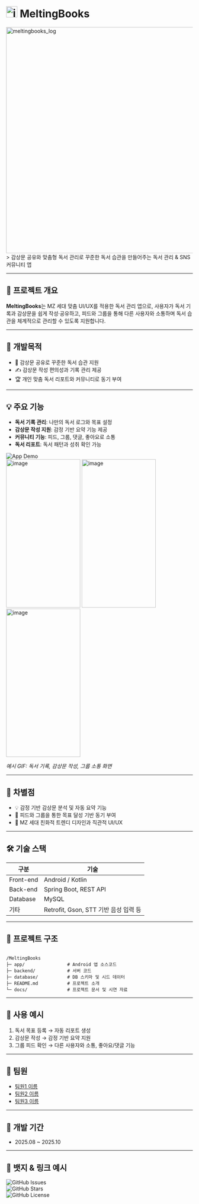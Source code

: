 # <img width="30" height="30" alt="image" src="https://github.com/user-attachments/assets/d125d03f-7263-4364-9e71-ade492a3db39" /> MeltingBooks


<img width="610" height="610" alt="meltingbooks_log" src="https://github.com/user-attachments/assets/17c32f21-37e3-43c0-a5ae-7d61e9a03b08" />
> 감상문 공유와 맞춤형 독서 관리로 꾸준한 독서 습관을 만들어주는 독서 관리 & SNS 커뮤니티 앱

---

## 🚀 프로젝트 개요
**MeltingBooks**는 MZ 세대 맞춤 UI/UX를 적용한 독서 관리 앱으로, 사용자가 독서 기록과 감상문을 쉽게 작성·공유하고, 피드와 그룹을 통해 다른 사용자와 소통하며 독서 습관을 체계적으로 관리할 수 있도록 지원합니다.

---

## 🎯 개발목적
- 📖 감상문 공유로 꾸준한 독서 습관 지원  
- ✍️ 감상문 작성 편의성과 기록 관리 제공  
- 🏆 개인 맞춤 독서 리포트와 커뮤니티로 동기 부여

---

## 💡 주요 기능
- **독서 기록 관리**: 나만의 독서 로그와 목표 설정  
- **감상문 작성 지원**: 감정 기반 요약 기능 제공  
- **커뮤니티 기능**: 피드, 그룹, 댓글, 좋아요로 소통  
- **독서 리포트**: 독서 패턴과 성취 확인 가능  

![App Demo](https://via.placeholder.com/600x300)  
<img width="200" height="400" alt="image" src="https://github.com/user-attachments/assets/e55d08db-b0ed-4b0a-a046-75c4b1952c2e" />
<img width="200" height="400" alt="image" src="https://github.com/user-attachments/assets/35627c60-15f1-4080-91e9-d5b6f5d9ade4" />
<img width="200" height="400" alt="image" src="https://github.com/user-attachments/assets/07e1e435-b8f9-4673-b7f7-0c0380f7defc" />

*예시 GIF: 독서 기록, 감상문 작성, 그룹 소통 화면*

---

## 🌟 차별점
- 💡 감정 기반 감상문 분석 및 자동 요약 기능  
- 👥 피드와 그룹을 통한 목표 달성 기반 동기 부여  
- 🎨 MZ 세대 친화적 트렌디 디자인과 직관적 UI/UX  

---

## 🛠️ 기술 스택
| 구분       | 기술                          |
|------------|-------------------------------|
| Front-end  | Android / Kotlin              |
| Back-end   | Spring Boot, REST API         |
| Database   | MySQL                         |
| 기타       | Retrofit, Gson, STT 기반 음성 입력 등 |

---

## 📂 프로젝트 구조
```

/MeltingBooks
├─ app/                # Android 앱 소스코드
├─ backend/            # 서버 코드
├─ database/           # DB 스키마 및 시드 데이터
├─ README.md           # 프로젝트 소개
└─ docs/               # 프로젝트 문서 및 시연 자료

```

---

## 📌 사용 예시
1. 독서 목표 등록 → 자동 리포트 생성  
2. 감상문 작성 → 감정 기반 요약 지원  
3. 그룹 피드 확인 → 다른 사용자와 소통, 좋아요/댓글 기능  

---

## 🤝 팀원
- [팀원1 이름](링크)  
- [팀원2 이름](링크)  
- [팀원3 이름](링크)  

---

## 📅 개발 기간
- 2025.08 ~ 2025.10  

---

## 🏅 뱃지 & 링크 예시
![GitHub Issues](https://img.shields.io/github/issues/username/MeltingBooks)  
![GitHub Stars](https://img.shields.io/github/stars/username/MeltingBooks)  
![GitHub License](https://img.shields.io/github/license/username/MeltingBooks)  
```

